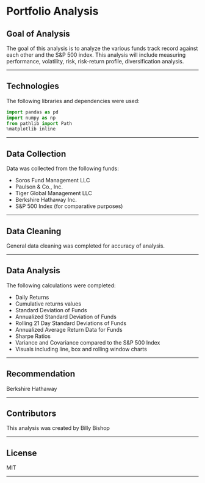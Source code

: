 # Portfolio Analysis


## Goal of Analysis

The goal of this analysis is to analyze the various funds track record against each other and the S&P 500 index. This analysis will include measuring performance, volatility, risk, risk-return profile, diversification analysis.

---

## Technologies

The following libraries and dependencies were used:
```python
import pandas as pd
import numpy as np
from pathlib import Path
%matplotlib inline
```

---

## Data Collection

Data was collected from the following funds:
* Soros Fund Management LLC
* Paulson & Co., Inc.
* Tiger Global Management LLC
* Berkshire Hathaway Inc.
* S&P 500 Index (for comparative purposes)

---

## Data Cleaning

General data cleaning was completed for accuracy of analysis.

---

## Data Analysis

The following calculations were completed:
* Daily Returns
* Cumulative returns values
* Standard Deviation of Funds
* Annualized Standard Deviation of Funds
* Rolling 21 Day Standard Deviations of Funds
* Annualized Average Return Data for Funds
* Sharpe Ratios
* Variance and Covariance compared to the S&P 500 Index
* Visuals including line, box and rolling window charts


---

## Recommendation

Berkshire Hathaway

---


## Contributors

This analysis was created by Billy Bishop

---

## License

MIT

---

